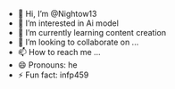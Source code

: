 - 👋 Hi, I’m @Nightow13
- 👀 I’m interested in Ai model
- 🌱 I’m currently learning content creation
- 💞️ I’m looking to collaborate on ...
- 📫 How to reach me ...
- 😄 Pronouns: he
- ⚡ Fun fact: infp459

<!---
Nightow13/Nightow13 is a ✨ special ✨ repository because its `README.md` (this file) appears on your GitHub profile.
You can click the Preview link to take a look at your changes.
--->
